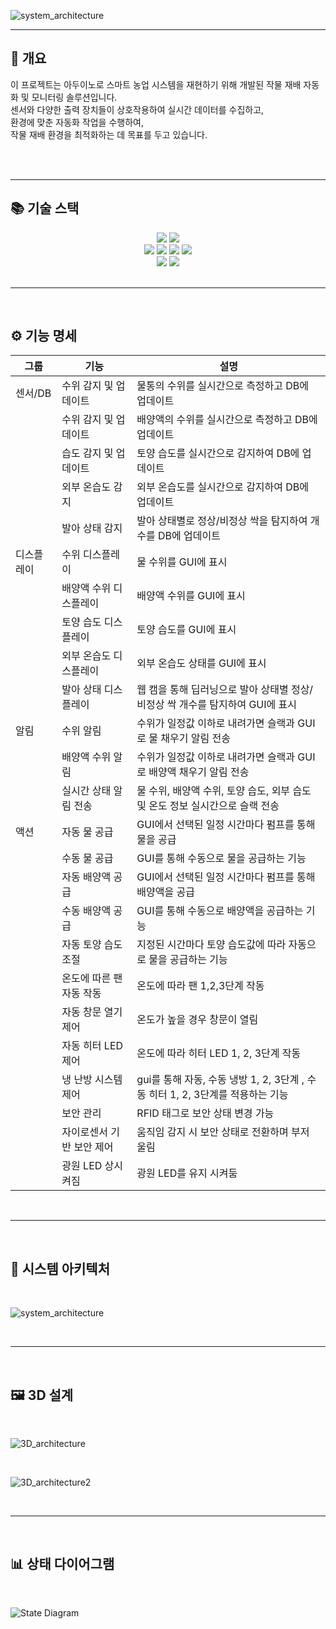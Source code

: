 
![system_architecture](https://github.com/user-attachments/assets/7bf3d637-bb49-4fa9-bd7a-8d599a98806e)

***

## 🌱 개요

이 프로젝트는 아두이노로 스마트 농업 시스템을 재현하기 위해 개발된 작물 재배 자동화 및 모니터링 솔루션입니다.<br> 센서와 다양한 출력 장치들이 상호작용하여 실시간 데이터를 수집하고, <br > 
환경에 맞춘 자동화 작업을 수행하여,<br>
작물 재배 환경을 최적화하는 데 목표를 두고 있습니다.

<br>

<br>

***

## 📚 기술 스택


<div align=center> 
  <img src="https://img.shields.io/badge/python-3776AB?style=for-the-badge&logo=python&logoColor=white"> 
  <img src="https://img.shields.io/badge/c++-00599C?style=for-the-badge&logo=c%2B%2B&logoColor=white">
  <br>

  <img src="https://img.shields.io/badge/github-181717?style=for-the-badge&logo=github&logoColor=white">
  <img src="https://img.shields.io/badge/jira-0052CC?style=for-the-badge&logo=jira&logoColor=white">
  <img src="https://img.shields.io/badge/confluence-172B4D?style=for-the-badge&logo=confluence&logoColor=white">
  <img src="https://img.shields.io/badge/slack-4A154B?style=for-the-badge&logo=slack&logoColor=white">
  <br>
  
  <img src="https://img.shields.io/badge/arduino-00979D?style=for-the-badge&logo=arduino&logoColor=white">
  <img src="https://img.shields.io/badge/mysql-4479A1?style=for-the-badge&logo=mysql&logoColor=white"> 

  <br>
</div>


<br>

***

<br>

## ⚙️ 기능 명세

| 그룹        | 기능                     | 설명                                                      |
|-------------|--------------------------|-----------------------------------------------------------|
| 센서/DB     | 수위 감지 및 업데이트        | 물통의 수위를 실시간으로 측정하고 DB에 업데이트             |
|             | 수위 감지 및 업데이트        | 배양액의 수위를 실시간으로 측정하고 DB에 업데이트           |
|             | 습도 감지 및 업데이트        | 토양 습도를 실시간으로 감지하여 DB에 업데이트               |
|             | 외부 온습도 감지            | 외부 온습도를 실시간으로 감지하여 DB에 업데이트             |
|             | 발아 상태 감지             | 발아 상태별로 정상/비정상 싹을 탐지하여 개수를 DB에 업데이트               |
| 디스플레이  | 수위 디스플레이             | 물 수위를 GUI에 표시                                         |
|             | 배양액 수위 디스플레이       | 배양액 수위를 GUI에 표시                                  |
|             | 토양 습도 디스플레이        | 토양 습도를 GUI에 표시                                    |
|             | 외부 온습도 디스플레이       | 외부 온습도 상태를 GUI에 표시                              |
|             | 발아 상태 디스플레이        | 웹 캠을 통해 딥러닝으로 발아 상태별 정상/비정상 싹 개수를 탐지하여 GUI에 표시             |
| 알림        | 수위 알림                 | 수위가 일정값 이하로 내려가면 슬랙과 GUI로 물 채우기 알림 전송 |
|             | 배양액 수위 알림            | 수위가 일정값 이하로 내려가면 슬랙과 GUI로 배양액 채우기 알림 전송 |
|             | 실시간 상태 알림 전송       | 물 수위, 배양액 수위, 토양 습도, 외부 습도 및 온도 정보 실시간으로 슬랙 전송 |
| 액션        | 자동 물 공급               | GUI에서 선택된 일정 시간마다 펌프를 통해 물을 공급          |
|             | 수동 물 공급               | GUI를 통해 수동으로 물을 공급하는 기능                     |
|             | 자동 배양액 공급            | GUI에서 선택된 일정 시간마다 펌프를 통해 배양액을 공급       |
|             | 수동 배양액 공급            | GUI를 통해 수동으로 배양액을 공급하는 기능                 |
|             | 자동 토양 습도 조절         | 지정된 시간마다 토양 습도값에 따라 자동으로 물을 공급하는 기능 |
|             | 온도에 따른 팬 자동 작동     | 온도에 따라 팬 1,2,3단계 작동                              |
|             | 자동 창문 열기 제어          | 온도가 높을 경우 창문이 열림                               |
|             | 자동 히터 LED 제어          | 온도에 따라 히터 LED 1, 2, 3단계 작동                     |
|             | 냉 난방 시스템 제어         | gui를 통해 자동, 수동 냉방 1, 2, 3단계 , 수동 히터 1, 2, 3단계를 적용하는 기능|
|             | 보안 관리                 | RFID 태그로 보안 상태 변경 가능                             |
|             | 자이로센서 기반 보안 제어     | 움직임 감지 시 보안 상태로 전환하며 부저 울림               |
|             | 광원 LED 상시 켜짐          | 광원 LED를 유지 시켜둠                                     |



<br>

***

<br>

## 🧩 시스템 아키텍처
<br>

![system_architecture](https://github.com/user-attachments/assets/1dfb532b-8ad5-4ec1-800c-093da5685d2a)

<br>

***

<br>

## 🖼️ 3D 설계
<br>

![3D_architecture](https://github.com/user-attachments/assets/3daa238a-8bbf-4430-9c6a-e8f8f3b1b478)

<br>

![3D_architecture2](https://github.com/user-attachments/assets/270f2bfd-e1f3-47aa-b826-ac5a7e903ea4)


<br>

***

<br>


## 📊 상태 다이어그램
<br>

![State Diagram](https://github.com/user-attachments/assets/8cf88e12-686f-4a50-be9f-6a50593f0a29)

<br>
<br>